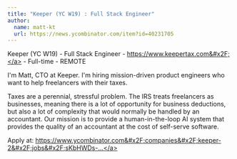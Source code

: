 ```yaml
---
title: "Keeper (YC W19) : Full Stack Engineer"
author:
  name: matt-kt
  url: https://news.ycombinator.com/item?id=40231705
---
```

Keeper (YC W19) - Full Stack Engineer - <a href="https:&#x2F;&#x2F;www.keepertax.com&#x2F;">https:&#x2F;&#x2F;www.keepertax.com&#x2F;</a> - Full-time - REMOTE

I&#x27;m Matt, CTO at Keeper. I&#x27;m hiring mission-driven product engineers who want to help freelancers with their taxes.

Taxes are a perennial, stressful problem. The IRS treats freelancers as businesses, meaning there is a lot of opportunity for business deductions, but also a lot of complexity that would normally be handled by an accountant. Our mission is to provide a human-in-the-loop AI system that provides the quality of an accountant at the cost of self-serve software.

Apply at: <a href="https:&#x2F;&#x2F;www.ycombinator.com&#x2F;companies&#x2F;keeper-2&#x2F;jobs&#x2F;sKbHWDs-full-stack-engineer-san-francisco-or-remote">https:&#x2F;&#x2F;www.ycombinator.com&#x2F;companies&#x2F;keeper-2&#x2F;jobs&#x2F;sKbHWDs-...</a>
